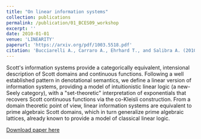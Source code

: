 ```yaml
---
title: "On linear information systems"
collection: publications
permalink: /publication/01_BCES09_workshop
excerpt: ''
date: 2010-01-01
venue: 'LINEARITY'
paperurl: 'https://arxiv.org/pdf/1003.5518.pdf'
citation: 'Bucciarelli A., Carraro A., Ehrhard T., and Salibra A. (2010). &quot;On linear information systems&quot;. <i>Proc. LINEARITY 2009</i>, EPTCS vol. 22, pp. 38-48'
---
```

Scott's information systems provide a categorically equivalent, intensional description of Scott domains and continuous functions. Following a well established pattern in denotational semantics, we define a linear version of information systems, providing a model of intuitionistic linear logic (a new-Seely category), with a "set-theoretic" interpretation of exponentials that recovers Scott continuous functions via the co-Kleisli construction. From a domain theoretic point of view, linear information systems are equivalent to prime algebraic Scott domains, which in turn generalize prime algebraic lattices, already known to provide a model of classical linear logic.

[Download paper here](https://arxiv.org/pdf/1003.5518.pdf)